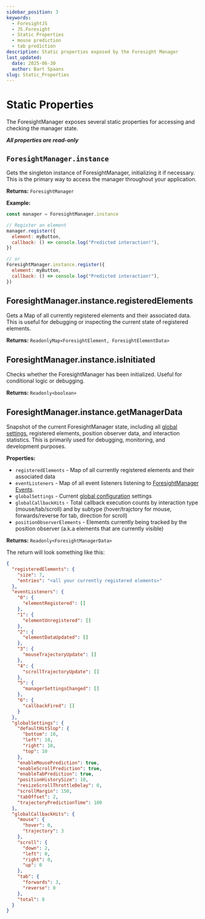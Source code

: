 ```yaml
---
sidebar_position: 3
keywords:
  - ForesightJS
  - JS.Foresight
  - Static Properties
  - mouse prediction
  - tab prediction
description: Static properties exposed by the Foresight Manager
last_updated:
  date: 2025-06-30
  author: Bart Spaans
slug: Static_Properties
---
```


# Static Properties

The ForesightManager exposes several static properties for accessing and checking the manager state.

**_All properties are read-only_**

## `ForesightManager.instance`

Gets the singleton instance of ForesightManager, initializing it if necessary. This is the primary way to access the manager throughout your application.

**Returns:** `ForesightManager`

**Example:**

```javascript
const manager = ForesightManager.instance

// Register an element
manager.register({
  element: myButton,
  callback: () => console.log("Predicted interaction!"),
})

// or
ForesightManager.instance.register({
  element: myButton,
  callback: () => console.log("Predicted interaction!"),
})
```

## ForesightManager.instance.registeredElements

Gets a Map of all currently registered elements and their associated data. This is useful for debugging or inspecting the current state of registered elements.

**Returns:** `ReadonlyMap<ForesightElement, ForesightElementData>`

## ForesightManager.instance.isInitiated

Checks whether the ForesightManager has been initialized. Useful for conditional logic or debugging.

**Returns:** `Readonly<boolean>`

## ForesightManager.instance.getManagerData

Snapshot of the current ForesightManager state, including all [global settings](/docs/getting_started/config#global-configuration), registered elements, position observer data, and interaction statistics. This is primarily used for debugging, monitoring, and development purposes.

**Properties:**

- `registeredElements` - Map of all currently registered elements and their associated data
- `eventListeners` - Map of all event listeners listening to [ForesightManager Events](/docs/getting_started/events).
- `globalSettings` - Current [global configuration](/docs/getting_started/config#global-configuration) settings
- `globalCallbackHits` - Total callback execution counts by interaction type (mouse/tab/scroll) and by subtype (hover/trajctory for mouse, forwards/reverse for tab, direction for scroll)
- `positionObserverElements` - Elements currently being tracked by the position observer (a.k.a elements that are currently visible)

**Returns:** `Readonly<ForesightManagerData>`

The return will look something like this:

```json
{
  "registeredElements": {
    "size": 7,
    "entries": "<all your currently registered elements>"
  },
  "eventListeners": {
    "0": {
      "elementRegistered": []
    },
    "1": {
      "elementUnregistered": []
    },
    "2": {
      "elementDataUpdated": []
    },
    "3": {
      "mouseTrajectoryUpdate": []
    },
    "4": {
      "scrollTrajectoryUpdate": []
    },
    "5": {
      "managerSettingsChanged": []
    },
    "6": {
      "callbackFired": []
    }
  },
  "globalSettings": {
    "defaultHitSlop": {
      "bottom": 10,
      "left": 10,
      "right": 10,
      "top": 10
    },
    "enableMousePrediction": true,
    "enableScrollPrediction": true,
    "enableTabPrediction": true,
    "positionHistorySize": 10,
    "resizeScrollThrottleDelay": 0,
    "scrollMargin": 150,
    "tabOffset": 2,
    "trajectoryPredictionTime": 100
  },
  "globalCallbackHits": {
    "mouse": {
      "hover": 0,
      "trajectory": 3
    },
    "scroll": {
      "down": 2,
      "left": 0,
      "right": 0,
      "up": 0
    },
    "tab": {
      "forwards": 3,
      "reverse": 0
    },
    "total": 8
  }
}
```
